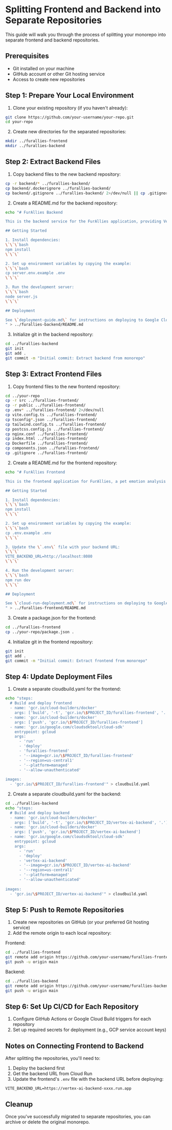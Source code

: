 
# Splitting Frontend and Backend into Separate Repositories

This guide will walk you through the process of splitting your monorepo into separate frontend and backend repositories.

## Prerequisites

- Git installed on your machine
- GitHub account or other Git hosting service
- Access to create new repositories

## Step 1: Prepare Your Local Environment

1. Clone your existing repository (if you haven't already):
```bash
git clone https://github.com/your-username/your-repo.git
cd your-repo
```

2. Create new directories for the separated repositories:
```bash
mkdir ../furallies-frontend
mkdir ../furallies-backend
```

## Step 2: Extract Backend Files

1. Copy backend files to the new backend repository:
```bash
cp -r backend/* ../furallies-backend/
cp backend/.dockerignore ../furallies-backend/
cp backend/.gitignore ../furallies-backend/ 2>/dev/null || cp .gitignore ../furallies-backend/
```

2. Create a README.md for the backend repository:
```bash
echo "# FurAllies Backend

This is the backend service for the FurAllies application, providing Vertex AI integration.

## Getting Started

1. Install dependencies:
\`\`\`bash
npm install
\`\`\`

2. Set up environment variables by copying the example:
\`\`\`bash
cp server.env.example .env
\`\`\`

3. Run the development server:
\`\`\`bash
node server.js
\`\`\`

## Deployment

See \`deployment-guide.md\` for instructions on deploying to Google Cloud Run.
" > ../furallies-backend/README.md
```

3. Initialize git in the backend repository:
```bash
cd ../furallies-backend
git init
git add .
git commit -m "Initial commit: Extract backend from monorepo"
```

## Step 3: Extract Frontend Files

1. Copy frontend files to the new frontend repository:
```bash
cd ../your-repo
cp -r src ../furallies-frontend/
cp -r public ../furallies-frontend/
cp .env* ../furallies-frontend/ 2>/dev/null
cp vite.config.ts ../furallies-frontend/
cp tsconfig*.json ../furallies-frontend/
cp tailwind.config.ts ../furallies-frontend/
cp postcss.config.js ../furallies-frontend/
cp nginx.conf ../furallies-frontend/
cp index.html ../furallies-frontend/
cp Dockerfile ../furallies-frontend/
cp components.json ../furallies-frontend/
cp .gitignore ../furallies-frontend/
```

2. Create a README.md for the frontend repository:
```bash
echo "# FurAllies Frontend

This is the frontend application for FurAllies, a pet emotion analysis tool powered by Vertex AI.

## Getting Started

1. Install dependencies:
\`\`\`bash
npm install
\`\`\`

2. Set up environment variables by copying the example:
\`\`\`bash
cp .env.example .env
\`\`\`

3. Update the \`.env\` file with your backend URL:
\`\`\`
VITE_BACKEND_URL=http://localhost:8080
\`\`\`

4. Run the development server:
\`\`\`bash
npm run dev
\`\`\`

## Deployment

See \`cloud-run-deployment.md\` for instructions on deploying to Google Cloud Run.
" > ../furallies-frontend/README.md
```

3. Create a package.json for the frontend:
```bash
cd ../furallies-frontend
cp ../your-repo/package.json .
```

4. Initialize git in the frontend repository:
```bash
git init
git add .
git commit -m "Initial commit: Extract frontend from monorepo"
```

## Step 4: Update Deployment Files

1. Create a separate cloudbuild.yaml for the frontend:

```bash
echo "steps:
  # Build and deploy frontend
  - name: 'gcr.io/cloud-builders/docker'
    args: ['build', '-t', 'gcr.io/\$PROJECT_ID/furallies-frontend', '.']
  - name: 'gcr.io/cloud-builders/docker'
    args: ['push', 'gcr.io/\$PROJECT_ID/furallies-frontend']
  - name: 'gcr.io/google.com/cloudsdktool/cloud-sdk'
    entrypoint: gcloud
    args:
      - 'run'
      - 'deploy'
      - 'furallies-frontend'
      - '--image=gcr.io/\$PROJECT_ID/furallies-frontend'
      - '--region=us-central1'
      - '--platform=managed'
      - '--allow-unauthenticated'
      
images:
  - 'gcr.io/\$PROJECT_ID/furallies-frontend'" > cloudbuild.yaml
```

2. Create a separate cloudbuild.yaml for the backend:
```bash
cd ../furallies-backend
echo "steps:
  # Build and deploy backend
  - name: 'gcr.io/cloud-builders/docker'
    args: ['build', '-t', 'gcr.io/\$PROJECT_ID/vertex-ai-backend', '.']
  - name: 'gcr.io/cloud-builders/docker'
    args: ['push', 'gcr.io/\$PROJECT_ID/vertex-ai-backend']
  - name: 'gcr.io/google.com/cloudsdktool/cloud-sdk'
    entrypoint: gcloud
    args:
      - 'run'
      - 'deploy'
      - 'vertex-ai-backend'
      - '--image=gcr.io/\$PROJECT_ID/vertex-ai-backend'
      - '--region=us-central1'
      - '--platform=managed'
      - '--allow-unauthenticated'
      
images:
  - 'gcr.io/\$PROJECT_ID/vertex-ai-backend'" > cloudbuild.yaml
```

## Step 5: Push to Remote Repositories

1. Create new repositories on GitHub (or your preferred Git hosting service)
2. Add the remote origin to each local repository:

Frontend:
```bash
cd ../furallies-frontend
git remote add origin https://github.com/your-username/furallies-frontend.git
git push -u origin main
```

Backend:
```bash
cd ../furallies-backend
git remote add origin https://github.com/your-username/furallies-backend.git
git push -u origin main
```

## Step 6: Set Up CI/CD for Each Repository

1. Configure GitHub Actions or Google Cloud Build triggers for each repository
2. Set up required secrets for deployment (e.g., GCP service account keys)

## Notes on Connecting Frontend to Backend

After splitting the repositories, you'll need to:

1. Deploy the backend first
2. Get the backend URL from Cloud Run
3. Update the frontend's `.env` file with the backend URL before deploying:
```
VITE_BACKEND_URL=https://vertex-ai-backend-xxxx.run.app
```

## Cleanup

Once you've successfully migrated to separate repositories, you can archive or delete the original monorepo.
